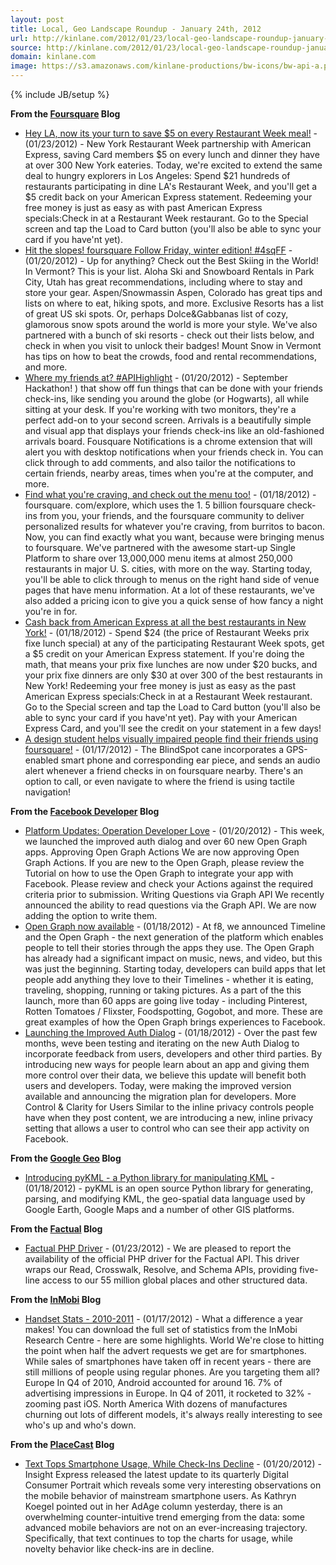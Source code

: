 ```yaml
---
layout: post
title: Local, Geo Landscape Roundup - January 24th, 2012
url: http://kinlane.com/2012/01/23/local-geo-landscape-roundup-january-24th-2012/
source: http://kinlane.com/2012/01/23/local-geo-landscape-roundup-january-24th-2012/
domain: kinlane.com
image: https://s3.amazonaws.com/kinlane-productions/bw-icons/bw-api-a.png
---
```

{% include JB/setup %}

<p>
     <strong>From the <a title="Foursquare Blog" href="http://feeds.feedburner.com/thefoursquareblog">Foursquare</a> Blog</strong>
</p>
<ul class="mainlist">
     <li>
          <a href="http://feedproxy.google.com/~r/thefoursquareblog/~3/qywwqRn3PyU/">Hey LA, now its your turn to save $5 on every Restaurant Week meal!</a> - (01/23/2012) - New York Restaurant Week partnership with American Express, saving Card members $5 on every lunch and dinner they have at over 300 New York eateries. Today, we're excited to extend the same deal to hungry explorers in Los Angeles: Spend $21 hundreds of restaurants participating in dine LA's Restaurant Week, and you'll get a $5 credit back on your American Express statement. Redeeming your free money is just as easy as with past American Express specials:Check in at a Restaurant Week restaurant. Go to the Special screen and tap the Load to Card button (you'll also be able to sync your card if you have'nt yet).
     </li>
     <li>
          <a href="http://feedproxy.google.com/~r/thefoursquareblog/~3/r964nGG1IP8/">Hit the slopes! foursquare Follow Friday, winter edition! #4sqFF</a> - (01/20/2012) - Up for anything? Check out the Best Skiing in the World! In Vermont? This is your list. Aloha Ski and Snowboard Rentals in Park City, Utah has great recommendations, including where to stay and store your gear. Aspen/Snowmassin Aspen, Colorado has great tips and lists on where to eat, hiking spots, and more. Exclusive Resorts has a list of great US ski spots. Or, perhaps Dolce&amp;Gabbanas list of cozy, glamorous snow spots around the world is more your style. We've also partnered with a bunch of ski resorts - check out their lists below, and check in when you visit to unlock their badges! Mount Snow in Vermont has tips on how to beat the crowds, food and rental recommendations, and more.
     </li>
     <li>
          <a href="http://feedproxy.google.com/~r/thefoursquareblog/~3/ggEPf8P5sdU/">Where my friends at? #APIHighlight</a> - (01/20/2012) - September Hackathon! ) that show off fun things that can be done with your friends check-ins, like sending you around the globe (or Hogwarts), all while sitting at your desk. If you're working with two monitors, they're a perfect add-on to your second screen. Arrivals is a beautifully simple and visual app that displays your friends check-ins like an old-fashioned arrivals board. Fousquare Notifications is a chrome extension that will alert you with desktop notifications when your friends check in. You can click through to add comments, and also tailor the notifications to certain friends, nearby areas, times when you're at the computer, and more.
     </li>
     <li>
          <a href="http://feedproxy.google.com/~r/thefoursquareblog/~3/Gnudtq0oZcI/">Find what you're craving, and check out the menu too!</a> - (01/18/2012) - foursquare. com/explore, which uses the 1. 5 billion foursquare check-ins from you, your friends, and the foursquare community to deliver personalized results for whatever you're craving, from burritos to bacon. Now, you can find exactly what you want, because were bringing menus to foursquare. We've partnered with the awesome start-up Single Platform to share over 13,000,000 menu items at almost 250,000 restaurants in major U. S. cities, with more on the way. Starting today, you'll be able to click through to menus on the right hand side of venue pages that have menu information. At a lot of these restaurants, we've also added a pricing icon to give you a quick sense of how fancy a night you're in for.
     </li>
     <li>
          <a href="http://feedproxy.google.com/~r/thefoursquareblog/~3/4XtY8gjthHU/">Cash back from American Express at all the best restaurants in New York!</a> - (01/18/2012) - Spend $24 (the price of Restaurant Weeks prix fixe lunch special) at any of the participating Restaurant Week spots, get a $5 credit on your American Express statement. If you're doing the math, that means your prix fixe lunches are now under $20 bucks, and your prix fixe dinners are only $30 at over 300 of the best restaurants in New York! Redeeming your free money is just as easy as the past American Express specials:Check in at a Restaurant Week restaurant. Go to the Special screen and tap the Load to Card button (you'll also be able to sync your card if you have'nt yet). Pay with your American Express Card, and you'll see the credit on your statement in a few days!
     </li>
     <li>
          <a href="http://feedproxy.google.com/~r/thefoursquareblog/~3/QFsCeDezbQI/">A design student helps visually impaired people find their friends using foursquare!</a> - (01/17/2012) - The BlindSpot cane incorporates a GPS-enabled smart phone and corresponding ear piece, and sends an audio alert whenever a friend checks in on foursquare nearby. There's an option to call, or even navigate to where the friend is using tactile navigation!
     </li>
</ul>
<p>
     <strong>From the <a title="Facebook Developer" href="http://developers.facebook.com/blog/">Facebook Developer</a> Blog</strong>
</p>
<ul class="mainlist">
     <li>
          <a href="http://developers.facebook.com/blog/post/635/">Platform Updates: Operation Developer Love</a> - (01/20/2012) - This week, we launched the improved auth dialog and over 60 new Open Graph apps. Approving Open Graph Actions We are now approving Open Graph Actions. If you are new to the Open Graph, please review the Tutorial on how to use the Open Graph to integrate your app with Facebook. Please review and check your Actions against the required criteria prior to submission. Writing Questions via Graph API We recently announced the ability to read questions via the Graph API. We are now adding the option to write them. 
     </li>
     <li>
          <a href="http://developers.facebook.com/blog/post/634/">Open Graph now available</a> - (01/18/2012) - At f8, we announced Timeline and the Open Graph - the next generation of the platform which enables people to tell their stories through the apps they use. The Open Graph has already had a significant impact on music, news, and video, but this was just the beginning. Starting today, developers can build apps that let people add anything they love to their Timelines - whether it is eating, traveling, shopping, running or taking pictures. As a part of the this launch, more than 60 apps are going live today - including Pinterest, Rotten Tomatoes / Flixster, Foodspotting, Gogobot, and more. These are great examples of how the Open Graph brings experiences to Facebook.
     </li>
     <li>
          <a href="http://developers.facebook.com/blog/post/633/">Launching the Improved Auth Dialog</a> - (01/18/2012) - Over the past few months, weve been testing and iterating on the new Auth Dialog to incorporate feedback from users, developers and other third parties. By introducing new ways for people learn about an app and giving them more control over their data, we believe this update will benefit both users and developers. Today, were making the improved version available and announcing the migration plan for developers. More Control &amp; Clarity for Users Similar to the inline privacy controls people have when they post content, we are introducing a new, inline privacy setting that allows a user to control who can see their app activity on Facebook.
     </li>
</ul>
<p>
     <strong>From the <a title="Google Geo Blog" href="http://googlegeodevelopers.blogspot.com/">Google Geo</a> Blog</strong>
</p>
<ul class="mainlist">
     <li>
          <a href="http://feedproxy.google.com/~r/blogspot/Gkaos/~3/7OeJD_X4XX4/introducing-pykml-python-library-for.html">Introducing pyKML - a Python library for manipulating KML</a> - (01/18/2012) - pyKML is an open source Python library for generating, parsing, and modifying KML, the geo-spatial data language used by Google Earth, Google Maps and a number of other GIS platforms.
     </li>
</ul>
<p>
     <strong>From the <a title="Factual Blog" href="http://blog.factual.com/">Factual</a> Blog</strong>
</p>
<ul class="mainlist">
     <li>
          <a href="http://feedproxy.google.com/~r/factualblog/~3/tvXWZeUL-Kk/factual-php-driver">Factual PHP Driver</a> - (01/23/2012) - We are pleased to report the availability of the official PHP driver for the Factual API. This driver wraps our Read, Crosswalk, Resolve, and Schema APIs, providing five-line access to our 55 million global places and other structured data. 
     </li>
</ul>
<p>
     <strong>From the <a title="InMobiBlog" href="http://www.inmobi.com/inmobiblog/">InMobi</a> Blog</strong>
</p>
<ul class="mainlist">
     <li>
          <a href="http://www.inmobi.com/inmobiblog/2012/01/17/handset-stats-2010-2011/">Handset Stats - 2010-2011</a> - (01/17/2012) - What a difference a year makes! You can download the full set of statistics from the InMobi Research Centre - here are some highlights. World We're close to hitting the point when half the advert requests we get are for smartphones. While sales of smartphones have taken off in recent years - there are still millions of people using regular phones. Are you targeting them all? Europe In Q4 of 2010, Android accounted for around 16. 7% of advertising impressions in Europe. In Q4 of 2011, it rocketed to 32% - zooming past iOS. North America With dozens of manufactures churning out lots of different models, it's always really interesting to see who's up and who's down.
     </li>
</ul>
<p>
     <strong>From the <a title="PlaceCastBlog" href="http://blog.placecast.net/">PlaceCast</a> Blog</strong>
</p>
<ul class="mainlist">
     <li>
          <a href="http://blog.placecast.net/post/16193868217">Text Tops Smartphone Usage, While Check-Ins Decline</a> - (01/20/2012) - Insight Express released the latest update to its quarterly Digital Consumer Portrait which reveals some very interesting observations on the mobile behavior of mainstream smartphone users. As Kathryn Koegel pointed out in her AdAge column yesterday, there is an overwhelming counter-intuitive trend emerging from the data: some advanced mobile behaviors are not on an ever-increasing trajectory. Specifically, that text continues to top the charts for usage, while novelty behavior like check-ins are in decline.
     </li>
</ul>